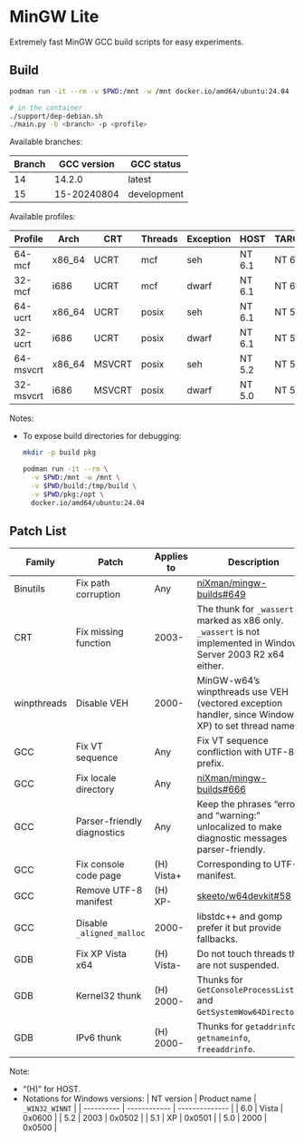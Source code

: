 # MinGW Lite

Extremely fast MinGW GCC build scripts for easy experiments.

## Build

```bash
podman run -it --rm -v $PWD:/mnt -w /mnt docker.io/amd64/ubuntu:24.04

# in the container
./support/dep-debian.sh
./main.py -b <branch> -p <profile>
```

Available branches:

| Branch | GCC version | GCC status |
| ------- | ----------- | ---------- |
| 14 | 14.2.0 | latest |
| 15 | 15-20240804 | development |

Available profiles:

| Profile | Arch | CRT | Threads | Exception | HOST | TARGET |
| ------- | ---- | --- | ------- | --------- | ---- | ------ |
| 64-mcf | x86_64 | UCRT | mcf | seh | NT 6.1 | NT 6.1 |
| 32-mcf | i686 | UCRT | mcf | dwarf | NT 6.1 | NT 6.1 |
| 64-ucrt | x86_64 | UCRT | posix | seh | NT 6.1 | NT 5.2 |
| 32-ucrt | i686 | UCRT | posix | dwarf | NT 6.1 | NT 5.1 |
| 64-msvcrt | x86_64 | MSVCRT | posix | seh | NT 5.2 | NT 5.2 |
| 32-msvcrt | i686 | MSVCRT | posix | dwarf | NT 5.0 | NT 5.0 |

Notes:

- To expose build directories for debugging:
  ```bash
  mkdir -p build pkg

  podman run -it --rm \
    -v $PWD:/mnt -w /mnt \
    -v $PWD/build:/tmp/build \
    -v $PWD/pkg:/opt \
    docker.io/amd64/ubuntu:24.04
  ```

## Patch List

| Family | Patch | Applies to | Description |
| ------ | ----- | ---------- | ----------- |
| Binutils | Fix path corruption | Any | [niXman/mingw-builds#649](https://github.com/niXman/mingw-builds/issues/649) |
| CRT | Fix missing function | 2003- | The thunk for `_wassert` is marked as x86 only. `_wassert` is not implemented in Windows Server 2003 R2 x64 either. |
| winpthreads | Disable VEH | 2000- | MinGW-w64’s winpthreads use VEH (vectored exception handler, since Windows XP) to set thread name. |
| GCC | Fix VT sequence | Any | Fix VT sequence confliction with UTF-8 prefix. |
| GCC | Fix locale directory | Any | [niXman/mingw-builds#666](https://github.com/niXman/mingw-builds/issues/666) |
| GCC | Parser-friendly diagnostics | Any | Keep the phrases “error:” and “warning:” unlocalized to make diagnostic messages parser-friendly. |
| GCC | Fix console code page | (H) Vista+ | Corresponding to UTF-8 manifest. |
| GCC | Remove UTF-8 manifest | (H) XP- | [skeeto/w64devkit#58](https://github.com/skeeto/w64devkit/issues/58) |
| GCC | Disable `_aligned_malloc` | 2000- | libstdc++ and gomp prefer it but provide fallbacks. |
| GDB | Fix XP Vista x64 | (H) Vista- | Do not touch threads that are not suspended. |
| GDB | Kernel32 thunk | (H) 2000- | Thunks for `GetConsoleProcessList` and `GetSystemWow64DirectoryA`. |
| GDB | IPv6 thunk | (H) 2000- | Thunks for `getaddrinfo`, `getnameinfo`, `freeaddrinfo`. |

Note:

- “(H)” for HOST.
- Notations for Windows versions:
  | NT version | Product name | `_WIN32_WINNT` |
  | ---------- | ------------ | -------------- |
  | 6.0 | Vista | 0x0600 |
  | 5.2 | 2003 | 0x0502 |
  | 5.1 | XP | 0x0501 |
  | 5.0 | 2000 | 0x0500 |
